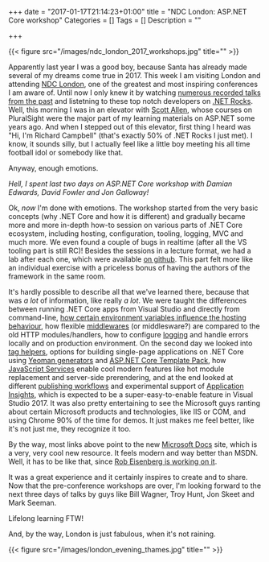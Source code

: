+++
date = "2017-01-17T21:14:23+01:00"
title = "NDC London: ASP.NET Core workshop"
Categories = []
Tags = []
Description = ""

+++

{{< figure src="/images/ndc_london_2017_workshops.jpg" title="" >}}

Apparently last year I was a good boy, because Santa has already made several of my dreams come true in 2017. This week I am visiting London and attending [NDC London](http://ndc-london.com/), one of the greatest and most inspiring conferences I am aware of. Until now I only knew it by watching [numerous recorded talks from the past](https://vimeo.com/ndcconferences) and listetning to these top notch developers on [.NET Rocks](https://www.dotnetrocks.com/). Well, this morning I was in an elevator with [Scott Allen](http://odetocode.com/about/scott-allen), whose courses on PluralSight were the major part of my learning materials on ASP.NET some years ago. And when I stepped out of this elevator, first thing I heard was "Hi, I'm Richard Campbell" (that's exactly 50% of .NET Rocks I just met). I know, it sounds silly, but I actually feel like a little boy meeting his all time football idol or somebody like that.

Anyway, enough emotions.

*Hell, I spent last two days on ASP.NET Core workshop with Damian Edwards, David Fowler and Jon Galloway!*

Ok, *now* I'm done with emotions. The workshop started from the very basic concepts (why .NET Core and how it is different) and gradually became more and more in-depth how-to session on various parts of .NET Core ecosystem, including hosting, configuration, tooling, logging, MVC and much more. We even found a couple of bugs in realtime (after all the VS tooling part is still RC)! Besides the sessions in a lecture format, we had a lab after each one, which were available [on github](https://github.com/jongalloway/aspnetcore-workshop). This part felt more like an individual exercise with a priceless bonus of having the authors of the framework in the same room.

It's hardly possible to describe all that we've learned there, because that was *a lot* of information, like really *a lot*. We were taught the differences between running .NET Core apps from Visual Studio and directly from command-line, [how certain environment variables influence the hosting behaviour](https://docs.microsoft.com/en-us/aspnet/core/fundamentals/hosting), how flexible [middlewares](https://docs.microsoft.com/en-us/aspnet/core/fundamentals/middleware) (or middlesware?) are compared to the old HTTP modules/handlers, how to configure [logging](https://docs.microsoft.com/en-us/aspnet/core/fundamentals/logging) and handle errors locally and on production environment. On the second day we looked into [tag helpers](https://docs.microsoft.com/en-us/aspnet/core/mvc/views/tag-helpers/intro), options for building single-page applications on .NET Core using [Yeoman generators](https://docs.microsoft.com/en-us/aspnet/core/client-side/yeoman) and [ASP.NET Core Template Pack](https://marketplace.visualstudio.com/items?itemName=MadsKristensen.ASPNETCoreTemplatePack), how [JavaScript Services](https://github.com/aspnet/JavaScriptServices) enable cool modern features like hot module replacement and server-side prerendering, and at the end looked at different [publishing workflows](https://docs.microsoft.com/en-us/aspnet/core/publishing/iis) and experimental support of [Application Insights](https://docs.microsoft.com/en-us/azure/application-insights/app-insights-asp-net-core), which is expected to be a super-easy-to-enable feature in Visual Studio 2017. It was also pretty entertaining to see the Microsoft guys ranting about certain Microsoft products and technologies, like IIS or COM, and using Chrome 90% of the time for demos. It just makes me feel better, like it's not just me, they recognize it too.

By the way, most links above point to the new [Microsoft Docs](https://docs.microsoft.com) site, which is a very, very cool new resource. It feels modern and way better than MSDN. Well, it has to be like that, since [Rob Eisenberg is working on it](http://eisenbergeffect.bluespire.com/joining-microsoft/).

It was a great experience and it certainly inspires to create and to share. Now that the pre-conference workshops are over, I'm looking forward to the next three days of talks by guys like Bill Wagner, Troy Hunt, Jon Skeet and Mark Seeman.

Lifelong learning FTW!

And, by the way, London is just fabulous, when it's not raining.

{{< figure src="/images/london_evening_thames.jpg" title="" >}}
